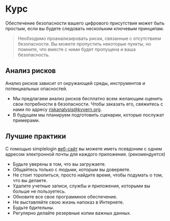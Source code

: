 # Курс
Обеспечение безопасности вашего цифрового присутствия может быть простым, если вы будете следовать нескольким ключевым принципам.
> Необходимо проанализировать риски, связанные с отсутствием безопасности. Вы можете пропустить некоторые пункты, но помните, что вместе с ними будет пропущена и ваша безопасность.
## Анализ рисков
Анализ рисков зависит от окружающей среды, инструментов и потенциальных опасностей.
- Мы предлагаем анализ рисков бесплатно всем желающим оценить свои потребности в безопасности. Чтобы заказать его, свяжитесь с нами по адресу riskanalysis@kyvern.org.
- В будущем мы планируем подготовить сценарии, которые послужат примерами.
## Лучшие практики
С помощью simplelogin [веб-сайт](https://simplelogin.io) вы можете иметь псевдоним с одним адресом электронной почты для каждого приложения. (рекомендуется)
- Будьте уверены в том, что вы загружаете.
- Общайтесь только с людьми, которым вы доверяете.
- Не стоит торопиться, просто найдите время, чтобы подумать о том, что вы делаете.
- Удалите учетные записи, службы и приложения, которыми вы больше не пользуетесь.
- Обновите все свое программное обеспечение.
- Не выставляйте свою жизнь напоказ в Интернете.
- Будьте бдительны.
- Регулярно делайте резервные копии важных данных.